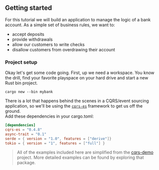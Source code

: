 ## Getting started

For this tutorial we will build an application to manage the logic of a bank account.
As a simple set of business rules, we want to:

- accept deposits
- provide withdrawals
- allow our customers to write checks
- disallow customers from overdrawing their account

### Project setup

Okay let's get some code going. First, up we need a workspace. 
You know the drill, find your favorite playspace on your hard 
drive and start a new Rust bin project.

    cargo new --bin mybank

There is a lot that happens behind the scenes in a CQRS/event sourcing application, so we'll be using the 
[`cqrs-es`](https://docs.rs/cqrs-es) framework to get us off the ground.    
Add these dependencies in your cargo.toml:

```toml
[dependencies]
cqrs-es = "0.4.8"
async-trait = "0.1"
serde = { version = "1.0", features = ["derive"]}
tokio = { version = "1", features = ["full"] }
```
> All of the examples included here are simplified from the 
> [cqrs-demo](https://github.com/serverlesstechnology/cqrs-demo) project.
> More detailed examples can be found by exploring that package.


